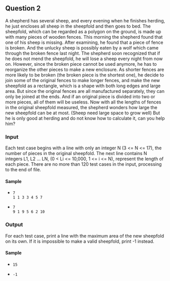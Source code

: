 ## Question 2

A shepherd has several sheep, and every evening when he finishes herding, he just encloses all sheep in the sheepfold and then goes to bed. The sheepfold, which can be regarded as a polygon on the ground, is made up with many pieces of wooden fences. This morning the shepherd found that one of his sheep is missing. After examining, he found that a piece of fence is broken. And the unlucky sheep is possibly eaten by a wolf which came through the broken fence last night. The shepherd soon recognized that if he does not mend the sheepfold, he will lose a sheep every night from now on. However, since the broken piece cannot be used anymore, he has to reorganize the other pieces to make a new enclosure. As shorter fences are more likely to be broken (the broken piece is the shortest one), he decide to join some of the original fences to make longer fences, and make the new sheepfold as a rectangle, which is a shape with both long edges and large area. But since the original fences are all manufactured separately, they can only be joined at the ends. And if an original piece is divided into two or more pieces, all of them will be useless. Now with all the lengths of fences in the original sheepfold measured, the shepherd wonders how large the new sheepfold can be at most. (Sheep need large space to grow well) But he is only good at herding and do not know how to calculate it, can you help him?

### Input

Each test case begins with a line with only an integer N (3 <= N <= 17), the number of pieces in the original sheepfold. The next line contains N integers L1, L2 ... LN, (0 < Li <= 10,000, 1 <= i <= N), represent the length of each piece.
There are no more than 120 test cases in the input, processing to the end of file.

#### Sample

-   ```
    7
    1 1 3 3 4 5 7
    ```

-   ```
    7
    9 1 9 5 6 2 10
    ```

### Output

For each test case, print a line with the maximum area of the new sheepfold on its own. If it is impossible to make a valid sheepfold, print -1 instead.

#### Sample

-   ```
    15
    ```
-   ```
    -1
    ```
